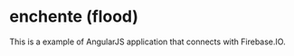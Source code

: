 enchente (flood)
========

This is a example of AngularJS application that connects with Firebase.IO.
